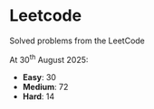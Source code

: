 # Leetcode
Solved problems from the LeetCode

At 30<sup>th</sup> August 2025:
- **Easy**: 30
- **Medium**: 72
- **Hard**: 14
